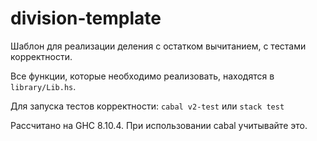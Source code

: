 # division-template

Шаблон для реализации деления с остатком вычитанием, с тестами корректности.

Все функции, которые необходимо реализовать, находятся в `library/Lib.hs`.

Для запуска тестов корректности: `cabal v2-test` или `stack test`

Рассчитано на GHC 8.10.4. При использовании cabal учитывайте это.
